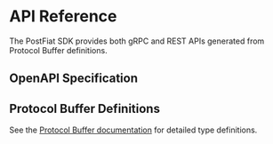 # API Reference

The PostFiat SDK provides both gRPC and REST APIs generated from Protocol Buffer definitions.

## OpenAPI Specification

<swagger-ui src="../../generated/api/openapi_v2_generated.swagger.json"/>

## Protocol Buffer Definitions

See the [Protocol Buffer documentation](../generated/proto/index.md) for detailed type definitions.